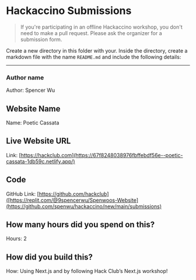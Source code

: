 # Hackaccino Submissions

> If you're participating in an offline Hackaccino workshop, you don't need to make a pull request. Please ask the organizer for a submission form.

Create a new directory in this folder with your. Inside the directory, create a markdown file with the name `README.md` and include the following details:

---

### Author name

Author: Spencer Wu

<!-- A name or nickname that you want to appear as the author of the website -->

## Website Name

Name: Poetic Cassata 

## Live Website URL

Link: [https://hackclub.com](https://67f8248038976fbffebdf56e--poetic-cassata-1db59c.netlify.app/)

## Code

GitHub Link: [https://github.com/hackclub]([https://replit.com/@9spencerwu/Spenwoos-Website](https://github.com/spenwu/hackaccino/new/main/submissions)

## How many hours did you spend on this?

Hours: 2

## How did you build this?

How: Using Next.js and by following Hack Club’s Next.js workshop!
